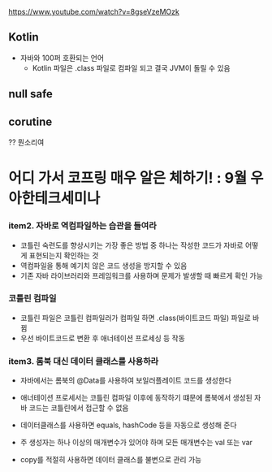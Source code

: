 https://www.youtube.com/watch?v=8gseVzeMOzk

## Kotlin
* 자바와 100퍼 호환되는 언어
    * Kotlin 파일은 .class 파일로 컴파일 되고 결국 JVM이 돌릴 수 있음

## null safe


## corutine
?? 뭔소리여

# 어디 가서 코프링 매우 알은 체하기! : 9월 우아한테크세미나
### item2. 자바로 역컴파일하는 습관을 들여라
* 코틀린 숙련도를 향상시키는 가장 좋은 방법 중 하나는 작성한 코드가 자바로 어떻게 표현되는지 확인하는 것
* 역컴파일을 통해 예기치 않은 코드 생성을 방지할 수 있음
* 기존 자바 라이브러리와 프레임워크를 사용하며 문제가 발생할 때 빠르게 확인 가능

### 코틀린 컴파일
* 코틀린 파일은 코틀린 컴파일러가 컴파일 하면 .class(바이트코드 파일) 파일로 바뀜
* 우선 바이트코드로 변환 후 애너테이션 프로세싱 등 작동

### item3. 롬북 대신 데이터 클래스를 사용하라
* 자바에서는 롬북의 @Data를 사용하여 보일러플레이트 코드를 생성한다
* 애너테이션 프로세서는 코틀린 컴파일 이후에 동작하기 떄문에 롬북에서 생성된 자바 코드는 코틀린에서 접근할 수 없음

* 데이터클래스를 사용하면 equals, hashCode 등을 자동으로 생성해 준다
* 주 생성자는 하나 이상의 매개변수가 있어야 하며 모든 매개변수는 val 또는 var
* copy를 적절히 사용하면 데이터 클래스를 불변으로 관리 가능
